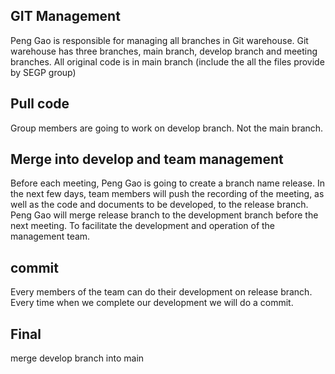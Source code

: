 ## GIT Management

Peng Gao is responsible for managing all branches in Git warehouse. Git warehouse has three branches, main branch, develop branch and meeting branches. All original code is in main branch (include the all the files provide by SEGP group)

## Pull code

Group members are going to work on develop branch. Not the main branch.



## Merge into develop and team management

Before each meeting, Peng Gao is going to create a branch name release.  In the next few days, team members will push the recording of the meeting, as well as the code and documents to be developed, to the release branch. Peng Gao will merge release branch to the development branch before the next meeting. To facilitate the development and operation of the management team.

## commit

Every members of the team can do their development on release branch. Every time when we complete our development we will do a commit.

## Final
merge develop branch into main





